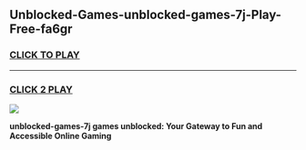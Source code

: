 
## Unblocked-Games-unblocked-games-7j-Play-Free-fa6gr
<h3>
<a href="https://premium76.site?title=unblocked-games-7j&ref=21A">CLICK TO PLAY</a></h3>
<hr>

<h3>
<a href="https://premium76.site?title=unblocked-games-7j&ref=21A">CLICK 2 PLAY</a>
  
</h3>

<a href="https://premium76.site?title=unblocked-games-7j&ref=21A"><img src="https://clearcache.store/games.png"></a>


**unblocked-games-7j games unblocked: Your Gateway to Fun and Accessible Online Gaming**
